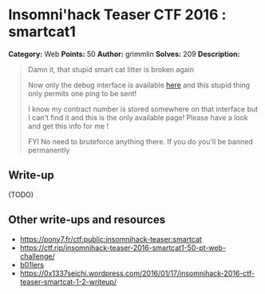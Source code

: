 # Insomni'hack Teaser CTF 2016 : smartcat1

**Category:** Web
**Points:** 50
**Author:** grimmlin
**Solves:** 209
**Description:**

> Damn it, that stupid smart cat litter is broken again
> 
> Now only the debug interface is available [here](http://smartcat.insomnihack.ch/cgi-bin/index.cgi) and this stupid thing only permits one ping to be sent!
> 
> I know my contract number is stored somewhere on that interface but I can't find it and this is the only available page! Please have a look and get this info for me !
> 
> FYI No need to bruteforce anything there. If you do you'll be banned permanently


## Write-up

(TODO)

## Other write-ups and resources

* <https://pony7.fr/ctf:public:insomnihack-teaser:smartcat>
* <https://ctf.rip/insomnihack-teaser-2016-smartcat1-50-pt-web-challenge/>
* [b01lers](https://b01lers.net/challenges/Insomni'hack%202016/smartcat1/82/)
* <https://0x1337seichi.wordpress.com/2016/01/17/insomnihack-2016-ctf-teaser-smartcat-1-2-writeup/>
